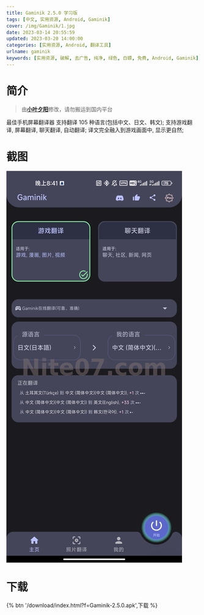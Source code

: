 ```yaml
---
title: Gaminik 2.5.0 学习版
tags: [中文, 实用资源, Android, Gaminik]
cover: /img/Gaminik/1.jpg
date: 2023-03-14 20:55:59
updated: 2023-03-20 14:00:00
categories: [实用资源, Android, 翻译工具]
urlname: gaminik
keywords: [实用资源, 破解, 去广告, 纯净, 绿色, 白嫖, 免费, Android, Gaminik]
---
```


# 简介

> 由[**小叶夕阳**](/laiyuan)修改，请勿搬运到国内平台

最佳手机屏幕翻译器
支持翻译 105 种语言(包括中文、日文、韩文);
支持游戏翻译, 屏幕翻译, 聊天翻译, 自动翻译;
译文完全融入到游戏画面中, 显示更自然;

# 截图

![](/img/Gaminik/2.jpg)

# 下载

{% btn '/download/index.html?f=Gaminik-2.5.0.apk',下载 %}
